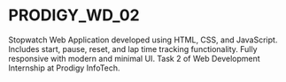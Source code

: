 # PRODIGY_WD_02
Stopwatch Web Application developed using HTML, CSS, and JavaScript. Includes start, pause, reset, and lap time tracking functionality. Fully responsive with modern and minimal UI. Task 2 of Web Development Internship at Prodigy InfoTech.
